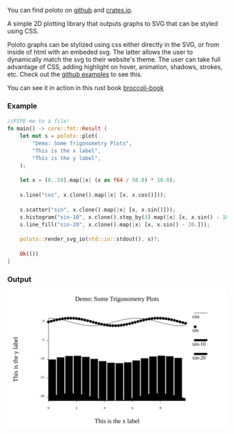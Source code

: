
You can find poloto on [github](https://github.com/tiby312/poloto) and [crates.io](https://crates.io/crates/poloto).


A simple 2D plotting library that outputs graphs to SVG that can be styled using CSS.

Poloto graphs can be stylized using css either directly in the SVG, or from inside of html with an embeded svg. The latter allows the user to dynamically match the svg to their website's theme. The user can take full advantage of CSS, adding highlight on hover, animation, shadows, strokes, etc. Check out the [github examples](https://github.com/tiby312/poloto/tree/master/examples) to see this.

You can see it in action in this rust book [broccoli-book](https://tiby312.github.io/broccoli_report/)

### Example 

```rust
//PIPE me to a file!
fn main() -> core::fmt::Result {
    let mut s = poloto::plot(
        "Demo: Some Trigonometry Plots",
        "This is the x label",
        "This is the y label",
    );

    let x = (0..50).map(|x| (x as f64 / 50.0) * 10.0);

    s.line("cos", x.clone().map(|x| [x, x.cos()]));

    s.scatter("sin", x.clone().map(|x| [x, x.sin()]));
    s.histogram("sin-10", x.clone().step_by(3).map(|x| [x, x.sin() - 10.]));
    s.line_fill("sin-20", x.clone().map(|x| [x, x.sin() - 20.]));

    poloto::render_svg_io(std::io::stdout(), s)?;

    Ok(())
}

```

### Output


<img src="./assets/simple.svg" alt="demo">
